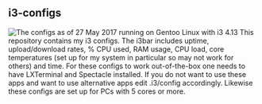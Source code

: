 ## i3-configs
![The configs as of 27 May 2017 running on Gentoo Linux with i3 4.13](https://fusion809.github.io/images/desktop-environments/i3-4.13-my-configs-27May2017.png)
This repository contains my i3 configs. The i3bar includes uptime, upload/download rates, % CPU used, RAM usage, CPU load, core temperatures (set up for my system in particular so may not work for others) and time. For these configs to work out-of-the-box one needs to have LXTerminal and Spectacle installed. If you do not want to use these apps and want to use alternative apps edit .i3/config accordingly. Likewise these configs are set up for PCs with 5 cores or more.  
